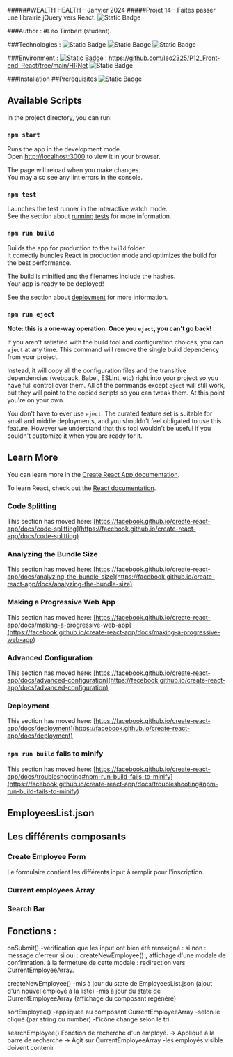 ######WEALTH HEALTH - Janvier 2024
#####Projet 14 - Faites passer une librairie jQuery vers React. ![Static Badge](https://img.shields.io/badge/Openclassrooms-8A2BE2)

###Author : 
#Léo Timbert (student).

###Technologies :
![Static Badge](https://img.shields.io/badge/Made%20with-Javascript-green)
    ![Static Badge](https://img.shields.io/badge/react%2018.2.0-blue)
    ![Static Badge](https://img.shields.io/badge/redux%205.0.1-lightblue)

###Environment :
    ![Static Badge](https://img.shields.io/badge/Github-lightgrey) : https://github.com/leo2325/P12_Front-end_React/tree/main/HRNet
    ![Static Badge](https://img.shields.io/badge/recommended%20editor-VS%20Code-white)

###Installation
##Prerequisites
    ![Static Badge](https://img.shields.io/badge/npm-v%209.5.0-white)
    

## Available Scripts

In the project directory, you can run:

### `npm start`

Runs the app in the development mode.\
Open [http://localhost:3000](http://localhost:3000) to view it in your browser.

The page will reload when you make changes.\
You may also see any lint errors in the console.

### `npm test`

Launches the test runner in the interactive watch mode.\
See the section about [running tests](https://facebook.github.io/create-react-app/docs/running-tests) for more information.

### `npm run build`

Builds the app for production to the `build` folder.\
It correctly bundles React in production mode and optimizes the build for the best performance.

The build is minified and the filenames include the hashes.\
Your app is ready to be deployed!

See the section about [deployment](https://facebook.github.io/create-react-app/docs/deployment) for more information.

### `npm run eject`

**Note: this is a one-way operation. Once you `eject`, you can't go back!**

If you aren't satisfied with the build tool and configuration choices, you can `eject` at any time. This command will remove the single build dependency from your project.

Instead, it will copy all the configuration files and the transitive dependencies (webpack, Babel, ESLint, etc) right into your project so you have full control over them. All of the commands except `eject` will still work, but they will point to the copied scripts so you can tweak them. At this point you're on your own.

You don't have to ever use `eject`. The curated feature set is suitable for small and middle deployments, and you shouldn't feel obligated to use this feature. However we understand that this tool wouldn't be useful if you couldn't customize it when you are ready for it.

## Learn More

You can learn more in the [Create React App documentation](https://facebook.github.io/create-react-app/docs/getting-started).

To learn React, check out the [React documentation](https://reactjs.org/).

### Code Splitting

This section has moved here: [https://facebook.github.io/create-react-app/docs/code-splitting](https://facebook.github.io/create-react-app/docs/code-splitting)

### Analyzing the Bundle Size

This section has moved here: [https://facebook.github.io/create-react-app/docs/analyzing-the-bundle-size](https://facebook.github.io/create-react-app/docs/analyzing-the-bundle-size)

### Making a Progressive Web App

This section has moved here: [https://facebook.github.io/create-react-app/docs/making-a-progressive-web-app](https://facebook.github.io/create-react-app/docs/making-a-progressive-web-app)

### Advanced Configuration

This section has moved here: [https://facebook.github.io/create-react-app/docs/advanced-configuration](https://facebook.github.io/create-react-app/docs/advanced-configuration)

### Deployment

This section has moved here: [https://facebook.github.io/create-react-app/docs/deployment](https://facebook.github.io/create-react-app/docs/deployment)

### `npm run build` fails to minify

This section has moved here: [https://facebook.github.io/create-react-app/docs/troubleshooting#npm-run-build-fails-to-minify](https://facebook.github.io/create-react-app/docs/troubleshooting#npm-run-build-fails-to-minify)




















## EmployeesList.json



## Les différents composants

### Create Employee Form

Le formulaire contient les différents input à remplir pour l'inscription.

### Current employees Array

### Search Bar


## Fonctions : 


onSubmit()
    -vérification que les input ont bien été renseigné : 
        si non : message d'erreur
        si oui : createNewEmployee() , affichage d'une modale de confirmation.
            à la fermeture de cette modale : redirection vers CurrentEmployeeArray.

createNewEmployee()
    -mis à jour du state de EmployeesList.json (ajout d'un nouvel employé à la liste)
    -mis à jour du state de CurrentEmployeeArray (affichage du composant regénéré)


sortEmployee() 
    -appliquée au composant CurrentEmployeeArray <th>
        -selon le <th> cliqué (par string ou number)
        -l'icône change selon le tri

searchEmployee()
    Fonction de recherche d'un employé.
    -> Appliqué à la barre de recherche
    -> Agit sur CurrentEmployeeArray
        -les employés visible doivent contenir 
